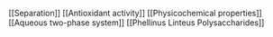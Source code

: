 [[Separation]]
[[Antioxidant activity]]
[[Physicochemical properties]]
[[Aqueous two-phase system]]
[[Phellinus Linteus Polysaccharides]]
